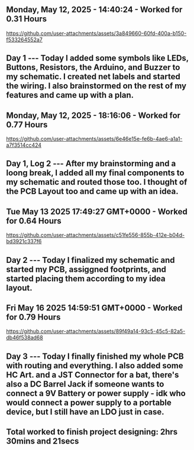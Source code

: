 ## Monday, May 12, 2025 - 14:40:24 - Worked for 0.31 Hours
https://github.com/user-attachments/assets/3a849660-60fd-400a-b150-f533264552a7

Day 1 --- Today I added some symbols like LEDs, Buttons, Resistors, the Arduino, and Buzzer to my schematic. I created net labels and started the wiring. I also brainstormed on the rest of my features and came up with a plan.
---

## Monday, May 12, 2025 - 18:16:06 - Worked for 0.77 Hours
https://github.com/user-attachments/assets/6e46e15e-fe6b-4ae6-a1a1-a7f3514cc424

Day 1, Log 2 --- After my brainstorming and a loong break, I added all my final components to my schematic and routed those too. I thought of the PCB Layout too and came up with an idea.
---

## Tue May 13 2025 17:49:27 GMT+0000 - Worked for 0.64 Hours
https://github.com/user-attachments/assets/c51fe556-855b-412e-b04d-bd3921c337f6

Day 2 --- Today I finalized my schematic and started my PCB, assiggned footprints, and started placing them according to my idea layout.
---

## Fri May 16 2025 14:59:51 GMT+0000 - Worked for 0.79 Hours
https://github.com/user-attachments/assets/89f49a14-93c5-45c5-82a5-db46f538ad68

Day 3 --- Today I finally finished my whole PCB with routing and everything. I also added some HC Art. and a JST Connector for a bat, there's also a DC Barrel Jack if someone wants to connect a 9V Battery or power supply - idk who would connect a power supply to a portable device, but I still have an LDO just in case.
---

## Total worked to finish project designing: 2hrs 30mins and 21secs
